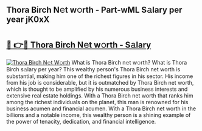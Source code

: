 ## Thora Birch N𝚎t w𝚘rth - Part-wML S𝚊lary per year jK0xX

# <h2><a href="http://gc1falj.nevu.top/?p=Thora+Birch">🔗 👉🔴 Thora Birch N𝚎t w𝚘rth - S𝚊lary</a></h2>

[![Thora Birch N𝚎t W𝚘rth](https://i.imgur.com/Oavwk0R.jpeg)](http://gc1falj.nevu.top/?p=Thora+Birch)
What is Thora Birch n𝚎t w𝚘rth? What is Thora Birch s𝚊lary per year?
This wealthy person's Thora Birch net worth is substantial, making him one of the richest figures in his sector. His income from his job is considerable, but it is outmatched by Thora Birch net worth, which is thought to be amplified by his numerous business interests and extensive real estate holdings. With a Thora Birch net worth that ranks him among the richest individuals on the planet, this man is renowned for his business acumen and financial acumen. With a Thora Birch net worth in the billions and a notable income, this wealthy person is a shining example of the power of tenacity, dedication, and financial intelligence.

